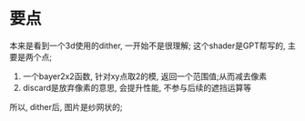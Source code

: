 # 要点
本来是看到一个3d使用的dither, 一开始不是很理解;
这个shader是GPT帮写的, 主要是两个点;

1. 一个bayer2x2函数, 针对xy点取2的模, 返回一个范围值;从而减去像素
2. discard是放弃像素的意思, 会提升性能, 不参与后续的遮挡运算等

所以, dither后, 图片是纱网状的;
